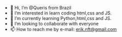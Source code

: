 - 👋 Hi, I’m @Queris from Brazil
- 👀 I’m interested in learn coding html,css and JS.
- 🌱 I’m currently learning Python,html,css and JS.
- 💞️ I’m looking to collaborate with everyone
- 📫 How to reach me by e-mail: erik.nft@gmail.com 

<!---
Queris/Queris is a ✨ special ✨ repository because its `README.md` (this file) appears on your GitHub profile.
You can click the Preview link to take a look at your changes.
--->
